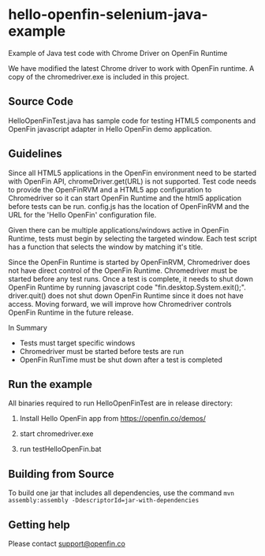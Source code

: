 hello-openfin-selenium-java-example
====================================

Example of Java test code with Chrome Driver on OpenFin Runtime

We have modified the latest Chrome driver to work with OpenFin runtime.  A copy of the chromedriver.exe is included in this project.

## Source Code

HelloOpenFinTest.java has sample code for testing HTML5 components and OpenFin javascript adapter in Hello OpenFin demo application.

## Guidelines

Since all HTML5 applications in the OpenFin environment need to be started with OpenFin API, chromeDriver.get(URL) is not supported. Test code needs to provide the OpenFinRVM and a HTML5 app configuration to Chromedriver so it can start OpenFin Runtime and the html5 application before tests can be run. config.js has the location of OpenFinRVM and the URL for the 'Hello OpenFin' configuration file.

Given there can be multiple applications/windows active in OpenFin Runtime, tests must begin by selecting the targeted window. Each test script has a function that selects the window by matching it's title.

Since the OpenFin Runtime is started by OpenFinRVM, Chromedriver does not have direct control of the OpenFin Runtime. Chromedriver must be started before any test runs. Once a test is complete, it needs to shut down OpenFin Runtime by running javascript code "fin.desktop.System.exit();". driver.quit() does not shut down OpenFin Runtime since it does not have access. Moving forward, we will improve how Chromedriver controls OpenFin Runtime in the future release.

In Summary
* Tests must target specific windows
* Chromedriver must be started before tests are run
* OpenFin RunTime must be shut down after a test is completed

## Run the example

All binaries required to run HelloOpenFinTest are in release directory:

1. Install Hello OpenFin app from https://openfin.co/demos/

2. start chromedriver.exe

3. run testHelloOpenFin.bat

## Building from Source

To build one jar that includes all dependencies, use the command `mvn assembly:assembly -DdescriptorId=jar-with-dependencies`

## Getting help

Please contact support@openfin.co
